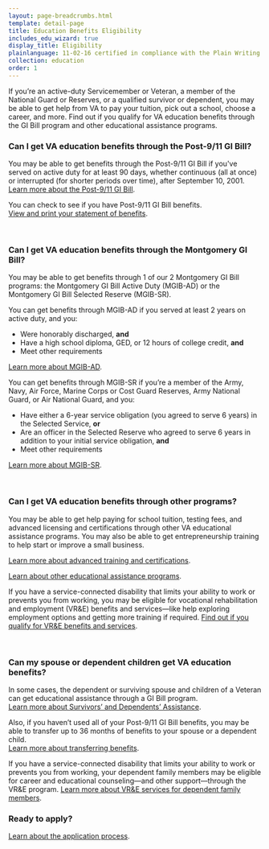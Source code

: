 ```yaml
---
layout: page-breadcrumbs.html
template: detail-page
title: Education Benefits Eligibility 
includes_edu_wizard: true
display_title: Eligibility
plainlanguage: 11-02-16 certified in compliance with the Plain Writing Act
collection: education
order: 1
---
```

<div itemscope itemtype ="http://schema.org/HowTo">
<div class="va-introtext" itemprop="description" >

If you’re an active-duty Servicemember or Veteran, a member of the National Guard or Reserves, or a qualified survivor or dependent, you may be able to get help from VA to pay your tuition, pick out a school, choose a career, and more. Find out if you qualify for VA education benefits through the GI Bill program and other educational assistance programs.

</div>


<div class="feature" markdown="1" itemprop="steps" itemscope itemtype ="http://schema.org/HowToSection">
<h3 itemprop="name">Can I get VA education benefits through the Post-9/11 GI Bill?</h3>
<div itemprop="itemListElement">

You may be able to get benefits through the Post-9/11 GI Bill if you've served on active duty for at least 90 days, whether continuous (all at once) or interrupted (for shorter periods over time), after September 10, 2001. <br>
[Learn more about the Post-9/11 GI Bill](/education/gi-bill/post-9-11/).
<br>

You can check to see if you have Post-9/11 GI Bill benefits. <br>
[View and print your statement of benefits](/education/gi-bill/post-9-11/ch-33-benefit).

</div>

</div><div markdown="0"><br></div>

<div class="feature" markdown="1" itemprop="steps" itemscope itemtype ="http://schema.org/HowToSection">
<h3 itemprop="name">Can I get VA education benefits through the Montgomery GI Bill?</h3>
<div itemprop="itemListElement">
You may be able to get benefits through 1 of our 2 Montgomery GI Bill programs: the Montgomery GI Bill Active Duty (MGIB-AD) or the Montgomery GI Bill Selected Reserve (MGIB-SR).

You can get benefits through MGIB-AD if you served at least 2 years on active duty, and you:
- Were honorably discharged, **and**
- Have a high school diploma, GED, or 12 hours of college credit, **and**
- Meet other requirements

[Learn more about MGIB-AD](/education/gi-bill/montgomery-active-duty/).

You can get benefits through MGIB-SR if you’re a member of the Army, Navy, Air Force, Marine Corps or Cost Guard Reserves, Army National Guard, or Air National Guard, and you:
- Have either a 6-year service obligation (you agreed to serve 6 years) in the Selected Service, **or**
- Are an officer in the Selected Reserve who agreed to serve 6 years in addition to your initial service obligation, **and**
- Meet other requirements

[Learn more about MGIB-SR](/education/gi-bill/montgomery-selected-reserve/).
</div>
</div><div markdown="0"><br></div>


<div class="feature" markdown="1" itemprop="steps" itemscope itemtype ="http://schema.org/HowToSection">
<h3 itemprop="name"> Can I get VA education benefits through other programs?</h3>
<div itemprop="itemListElement">
You may be able to get help paying for school tuition, testing fees, and advanced licensing and certifications through other VA educational assistance programs. You may also be able to get entrepreneurship training to help start or improve a small business. 


[Learn more about advanced training and certifications](/education/advanced-training-and-certifications/).

[Learn about other educational assistance programs](/education/other-educational-assistance-programs/).

If you have a service-connected disability that limits your ability to work or prevents you from working, you may be eligible for vocational rehabilitation and employment (VR&E) benefits and services—like help exploring employment options and getting more training if required. [Find out if you qualify for VR&E benefits and services](/employment/vocational-rehab-and-employment/eligibility/).

</div>
</div><div markdown="0"><br></div>

<div class="feature" markdown="1" itemprop ="steps" itemscope itemtype ="http://schema.org/HowToSection">
<h3 itemprop="name"> Can my spouse or dependent children get VA education benefits?</h3>
<div itemprop="itemListElement">

In some cases, the dependent or surviving spouse and children of a Veteran can get educational assistance through a GI Bill program. <br> [Learn more about Survivors’ and Dependents’ Assistance](/education/gi-bill/survivors-dependent-assistance/).

Also, if you haven’t used all of your Post-9/11 GI Bill benefits, you may be able to transfer up to 36 months of benefits to your spouse or a dependent child. <br> [Learn more about transferring benefits](/education/gi-bill/transfer/).

If you have a service-connected disability that limits your ability to work or prevents you from working, your dependent family members may be eligible for career and educational counseling—and other support—through the VR&E program. [Learn more about VR&E services for dependent family members](/employment/vocational-rehab-and-employment/family-members/).

</div>
</div>

### Ready to apply?

<div class="wizard-anchor">
</div>

[Learn about the application process](/education/apply).

<div markdown="0"><br></div>
</div>
